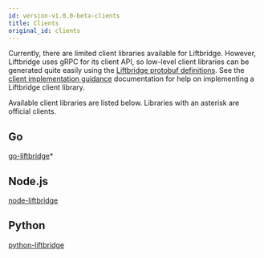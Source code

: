 ```yaml
---
id: version-v1.0.0-beta-clients
title: Clients
original_id: clients
---
```


Currently, there are limited client libraries available for Liftbridge.
However, Liftbridge uses gRPC for its client API, so low-level client libraries
can be generated quite easily using the [Liftbridge protobuf
definitions](https://github.com/liftbridge-io/liftbridge-api). See the [client
implementation guidance](client_implementation.md) documentation for help on
implementing a Liftbridge client library.

Available client libraries are listed below. Libraries with an asterisk are
official clients.

## Go

[go-liftbridge](https://github.com/liftbridge-io/go-liftbridge)*

## Node.js

[node-liftbridge](https://github.com/paambaati/node-liftbridge)

## Python

[python-liftbridge](https://github.com/dgzlopes/python-liftbridge)
